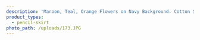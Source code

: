 ```yaml
---
description: 'Maroon, Teal, Orange Flowers on Navy Background. Cotton Spandex Fabric.'
product_types:
  - pencil-skirt
photo_path: /uploads/173.JPG
---
```

